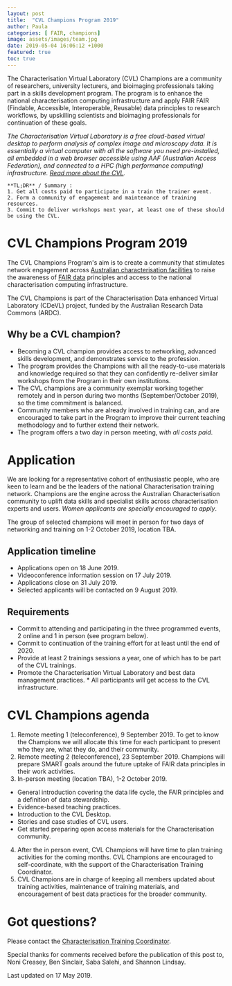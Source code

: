 ```yaml
---
layout: post
title:  "CVL Champions Program 2019"
author: Paula
categories: [ FAIR, champions]
image: assets/images/team.jpg
date: 2019-05-04 16:06:12 +1000
featured: true
toc: true
---
```

The Characterisation Virtual Laboratory (CVL) Champions are a community of researchers, university lecturers, and bioimaging professionals taking part in a skills development program. The program is to enhance the national characterisation computing infrastructure and apply FAIR FAIR (Findable, Accessible, Interoperable, Reusable) data principles to research workflows, by upskilling scientists and bioimaging professionals for continuation of these goals.

*The Characterisation Virtual Laboratory is a free cloud-based virtual desktop to perform analysis of complex image and microscopy data. It is essentially a virtual computer with all the software you need pre-installed, all embedded in a web browser accessible using AAF (Australian Access Federation), and connected to a HPC (high performance computing) infrastructure. [Read more about the CVL](../about).*

    **TL;DR** / Summary :
    1. Get all costs paid to participate in a train the trainer event.
    2. Form a community of engagement and maintenance of training resources.
    3. Commit to deliver workshops next year, at least one of these should be using the CVL.

# CVL Champions Program 2019

The CVL Champions Program's aim is to create a community that stimulates network engagement across [Australian characterisation facilities](../AustralianCharacterisationFacilities) to raise the awareness of [FAIR data](https://www.ands.org.au/working-with-data/fairdata) principles and access to the national characterisation computing infrastructure.

The CVL Champions is part of the Characterisation Data enhanced Virtual Laboratory (CDeVL) project, funded by the Australian Research Data Commons (ARDC).

## Why be a CVL champion?

* Becoming a CVL champion provides access to networking, advanced skills development, and demonstrates service to the profession.
* The program provides the Champions with all the ready-to-use materials and knowledge required so that they can confidently re-deliver similar workshops from the Program in their own institutions.
* The CVL champions are a community exemplar working together remotely and in person during two months (September/October 2019), so the time commitment is balanced.
* Community members who are already involved in training can, and are encouraged to take part in the Program to improve their current teaching methodology and to further extend their network.
* The program offers a two day in person meeting, *with all costs paid*.

# Application

We are looking for a representative cohort of enthusiastic people, who are keen to learn and be the leaders of the national Characterisation training network. Champions are the engine across the Australian Characterisation community to uplift data skills and specialist skills across characterisation experts and users. *Women applicants are specially encouraged to apply*.

The group of selected champions will meet in person for two days of networking and training on 1-2 October 2019, location TBA.

## Application timeline

* Applications open on 18 June 2019.
* Videoconference information session on 17 July 2019.
* Applications close on 31 July 2019.
* Selected applicants will be contacted on 9 August 2019.

## Requirements

* Commit to attending and participating in the three programmed events, 2 online and 1 in person (see program below).
* Commit to continuation of the training effort for at least until the end of 2020.
* Provide at least 2 trainings sessions a year, one of which has to be part of the CVL trainings.
* Promote the Characterisation Virtual Laboratory and best data management practices. * All participants will get access to the CVL infrastructure.

# CVL Champions agenda

1. Remote meeting 1 (teleconference), 9 September 2019.
To get to know the Champions we will allocate this time for each participant to present who they are, what they do, and their community.
2. Remote meeting 2 (teleconference), 23 September 2019.
Champions will prepare SMART goals around the future uptake of FAIR data principles in their work activities.
3. In-person meeting (location TBA), 1-2 October 2019.
  * General introduction covering the data life cycle, the FAIR principles and a definition of data stewardship.
  * Evidence-based teaching practices.
  * Introduction to the CVL Desktop.
  * Stories and case studies of CVL users.
  * Get started preparing open access materials for the Characterisation community.
4. After the in person event, CVL Champions will have time to plan training activities for the coming months. CVL Champions are encouraged to self-coordinate, with the support of the Characterisation Training Coordinator.
5. CVL Champions are in charge of keeping all members updated about training activities, maintenance of training materials, and encouragement of best data practices for the broader community.

# Got questions?

Please contact the [Characterisation Training Coordinator](mailto:p.martinez@uq.edu.au).

Special thanks for comments received before the publication of this post to,  Noni Creasey, Ben Sinclair, Saba Salehi, and Shannon Lindsay.

Last updated on 17 May 2019.
